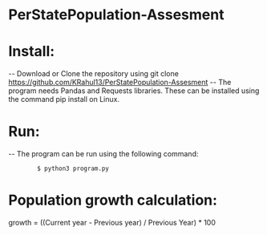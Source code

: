 # PerStatePopulation-Assesment

Install:
==========

-- Download or Clone the repository using git clone https://github.com/KRahul13/PerStatePopulation-Assesment
-- The program needs Pandas and Requests libraries. These can be installed using the command pip install <package> on Linux.

  
  
Run:
==========

-- The program can be run using the following command:
      
            $ python3 program.py
  
  
  
Population growth calculation:
==================================
  
  growth = ((Current year - Previous year) / Previous Year) * 100
  
